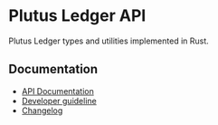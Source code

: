 # Plutus Ledger API

Plutus Ledger types and utilities implemented in Rust.

## Documentation

- [API Documentation](https://docs.rs/plutus-ledger-api/latest/plutus_ledger_api)
- [Developer guideline](../CONTRIBUTING.md)
- [Changelog](./CHANGELOG.md)
